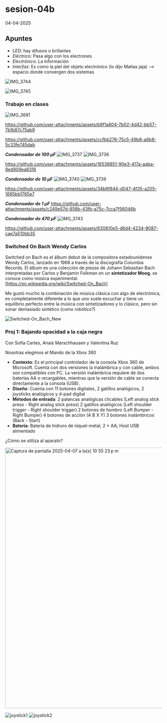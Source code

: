 # sesion-04b

04-04-2025

## Apuntes 
* _LED_: hay difusos o brillantes
* _Eléctrico_: Pasa algo con los electrones
* _Electrónico_: La información
* _Interfaz_: Es como la piel del objeto electrónico (lo dijo Matías jaja) --> espacio donde convergen dos sistemas 

![IMG_3744](https://github.com/user-attachments/assets/efade47e-dcd9-4b60-89cb-314bb4f0929b)

![IMG_3745](https://github.com/user-attachments/assets/e8db375f-37d8-45ca-85d0-c8c071771f49)

### Trabajo en clases
![IMG_3681](https://github.com/user-attachments/assets/317a758d-5f8a-46c2-ad7f-a0554320d75e)

https://github.com/user-attachments/assets/b9f1a804-7b02-4d42-bb57-7b1b87c75ab9

https://github.com/user-attachments/assets/ccfbb276-75c5-49b8-a6b8-5c33fe745dab

***Condensador de 100 µF*** 
![IMG_3737](https://github.com/user-attachments/assets/b9f54da5-9dbe-48d1-bba0-ad18d879877c)
![IMG_3736](https://github.com/user-attachments/assets/4ee532d4-f85b-4fde-9957-cf3a65042953)

https://github.com/user-attachments/assets/16538851-90e3-417a-aaba-9ed909ea8316

***Condensador de 10 µF***
![IMG_3740](https://github.com/user-attachments/assets/84043e09-1b78-4687-9bf5-8c2b5067b1c0)
![IMG_3739](https://github.com/user-attachments/assets/7a8768f3-991a-4756-a234-2cef34ffac19)

https://github.com/user-attachments/assets/34b6f844-d047-4f35-a205-1685bb1765e7

***Condensador de 1 µF***
https://github.com/user-attachments/assets/c249e57d-856b-43fb-a75c-7cca7f56046b

***Condensador de 470 µF***
![IMG_3743](https://github.com/user-attachments/assets/d5eeeda5-6fdb-47fc-9aa7-c23a063d9135)

https://github.com/user-attachments/assets/630810e5-d6d4-4234-8087-cae7a510bb35

### Switched On Bach Wendy Carlos
Switched on Bach es el álbum debut de la compositora estadounidense Wendy Carlos, lanzado en 1968 a través de la discografía Columbia Records. El álbum es una colección de piezas de Johann Sebastian Bach interpretadas por Carlos y Benjamin Folkman en un **sintetizador Moog**, se conoce como música experimental. [https://en.wikipedia.org/wiki/Switched-On_Bach] 

Me gustó mucho la combinación de música clásica con algo de electrónica, es completamente diferente a lo que uno suele escuchar y tiene un equilibrio perfecto entre la música con sintetizadores y lo clásico, pero sin sonar demasiado sintético (como robótico?)

![Switched-On_Bach_New](https://github.com/user-attachments/assets/069dddca-3948-477b-b736-7f7615f36be1)

### Proj 1: Bajando opacidad a la caja negra 
Con Sofía Cartes, Anais Marschhausen y Valentina Ruz

Nosotras elegimos el Mando de la Xbox 360

* **Contexto**: Es el principal controlador de la consola Xbox 360 de Microsoft. Cuenta con dos versiones la inalámbrica y con cable, ambos son compatibles con PC. La versión inalámbrica requiere de dos baterías AA o recargables, mientras que la versión de cable se conecta directamente a la consola (USB).
* **Diseño**: Cuenta con 11 botones digitales, 2 gatillos analógicos, 2 joysticks analógicos y d-pad digital
* **Métodos de entrada**: 2 palancas analógicas clicables (Left analog stick press - Right analog stick press) 2 gatillos analógicos (Left shoulder trigger - Right shoulder trigger) 2 botones de hombro (Left Bumper - Right Bumper) 4 botones de acción (A B X Y) 3 botones inalámbricos (Back - Start)
* **Batería**: Batería de hidruro de níquel-metal; 2 × AA; Host USB alimentado

¿Cómo se utiliza al aparato? 

<img width="837" alt="Captura de pantalla 2025-04-07 a la(s) 10 55 23 p m" src="https://github.com/user-attachments/assets/d56ae16d-f2eb-4dc8-9cc6-e32a10aedc9e" />

![joystick1](https://github.com/user-attachments/assets/ae09650b-9134-46c1-8dbe-4ffe13be6003)
![joystick2](https://github.com/user-attachments/assets/bd7f9dd8-f0ea-4d1a-84e2-0c7753020e22)




